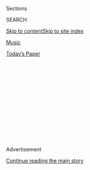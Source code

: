 <div id="app">

<div>

<div>

<div>

<div class="NYTAppHideMasthead css-1q2w90k e1suatyy0">

<div class="section css-ui9rw0 e1suatyy2">

<div class="css-eph4ug er09x8g0">

<div class="css-6n7j50">

</div>

<span class="css-1dv1kvn">Sections</span>

<div class="css-10488qs">

<span class="css-1dv1kvn">SEARCH</span>

</div>

[Skip to content](#site-content)[Skip to site
index](#site-index)

</div>

<div id="masthead-section-label" class="css-1wr3we4 eaxe0e00">

[Music](https://www.nytimes3xbfgragh.onion/section/arts/music)

</div>

<div class="css-10698na e1huz5gh0">

</div>

</div>

<div id="masthead-bar-one" class="section hasLinks css-15hmgas e1csuq9d3">

<div class="css-uqyvli e1csuq9d0">

</div>

<div class="css-1uqjmks e1csuq9d1">

</div>

<div class="css-9e9ivx">

[](https://myaccount.nytimes3xbfgragh.onion/auth/login?response_type=cookie&client_id=vi)

</div>

<div class="css-1bvtpon e1csuq9d2">

[Today’s
Paper](https://www.nytimes3xbfgragh.onion/section/todayspaper)

</div>

</div>

</div>

</div>

<div data-aria-hidden="false">

<div id="site-content" data-role="main">

<div>

<div class="css-1aor85t" style="opacity:0.000000001;z-index:-1;visibility:hidden">

<div class="css-1hqnpie">

<div class="css-epjblv">

<span class="css-17xtcya">[Music](/section/arts/music)</span><span class="css-x15j1o">|</span><span class="css-fwqvlz">Answering
Your Questions About Taylor Swift’s
‘Folklore’</span>

</div>

<div class="css-k008qs">

<div class="css-1iwv8en">

<span class="css-18z7m18"></span>

<div>

</div>

</div>

<span class="css-1n6z4y">https://nyti.ms/33qlLS7</span>

<div class="css-1705lsu">

<div class="css-4xjgmj">

<div class="css-4skfbu" data-role="toolbar" data-aria-label="Social Media Share buttons, Save button, and Comments Panel with current comment count" data-testid="share-tools">

  - 
  - 
  - 
  - 
    
    <div class="css-6n7j50">
    
    </div>

  - 

</div>

</div>

</div>

</div>

</div>

</div>

<div id="NYT_TOP_BANNER_REGION" class="css-13pd83m">

</div>

<div id="top-wrapper" class="css-1sy8kpn">

<div id="top-slug" class="css-l9onyx">

Advertisement

</div>

[Continue reading the main
story](#after-top)

<div class="ad top-wrapper" style="text-align:center;height:100%;display:block;min-height:250px">

<div id="top" class="place-ad" data-position="top" data-size-key="top">

</div>

</div>

<div id="after-top">

</div>

</div>

<div>

<div style="position:absolute;width:0;height:0;visibility:hidden;display:none">

</div>

<div style="width:100%">

<div class="css-18qqsen e1eullfg0" style="background-image:url(https://static01.graylady3jvrrxbe.onion/images/2011/05/20/multimedia/music-popcast/music-popcast-videoFifteenBySeven2610-v4.jpg)">

<div class="css-1hmsypo e1eullfg2">

<div class="css-131hid3 e1eullfg3">

<div class="css-1uhi299 e1eullfg1">

</div>

<div class="css-1tloyb6">

<div class="css-1kltdsh ehra6vc0">

[<span class="css-1f76qa2">![Popcast
logo](https://static01.graylady3jvrrxbe.onion/images/2011/05/20/multimedia/music-popcast/music-popcast-square320-v2.jpg)<span>Popcast</span></span>](https://www.nytimes3xbfgragh.onion/column/popcast-pop-music-podcast)<span class="css-1lhttlg ehra6vc1"><span class="css-sj5ozi ehra6vc2">Subscribe:</span></span>

  - [Apple Podcasts](https://itunes.apple.com/us/podcast/id120315823)
  - [Google
    Podcasts](https://play.google.com/music/listen?u=0#/ps/Izaidkcp4ffluag7z7wuzica2su)

</div>

</div>

<div class="css-1r0dpua e1eullfg4">

<div class="css-1gu519p edye5kn0">

<div>

# Answering Your Questions About Taylor Swift’s ‘Folklore’

## Readers asked about Bon Iver, country music, Jack Antonoff and more.

</div>

<span class="css-lsnb14 edye5kn4">Hosted by Jon Caramanica. Produced by
Pedro Rosado.</span>

</div>

<div class="css-1g7y0i5 e1drnplw0">

<div class="css-1ceswkc e1drnplw1">

</div>

<div class="css-f2fzwx e1drnplw2">

<div data-aria-labelledby="modal-title" data-role="region">

<div id="modal-title" class="css-mln36k">

transcript

</div>

<div class="css-pbq7ev">

</div>

<span>Back to Popcast</span>

<div class="css-f6lhej">

<div class="css-1ialerq">

<div class="css-1701swk">

bars

</div>

<div>

<div class="css-1t7yl1y">

0:00/01:27:26

</div>

<div class="css-og85jy">

\-0:00

</div>

</div>

</div>

</div>

</div>

</div>

</div>

</div>

<div class="css-1xgepvx e1eullfg5">

</div>

</div>

</div>

</div>

<div class="css-fnovkn e1gfokfg0">

<span class="css-1ly73wi e1tej78p0">Previous</span>

<div class="css-1s78rjm e1gfokfg1">

<div class="css-uq6cyc e1gfokfg3" data-recirc-bar-item="true">

<div class="css-hoe9xz">

<span class="css-nxkttv">More episodes
of</span><span class="css-19zi9mh">Popcast</span>

</div>

</div>

<div class="css-uq6cyc e1gfokfg3" data-recirc-bar-item="true">

[![](https://static01.graylady3jvrrxbe.onion/images/2020/08/04/arts/04popcast/merlin_174962052_3ba6f89c-ca2a-4420-98b8-a5a3594f22db-thumbLarge.jpg)](https://www.nytimes3xbfgragh.onion/2020/08/04/arts/music/taylor-swift-folklore-questions.html?action=click&module=audio-series-bar&region=header&pgtype=Article)

<div class="css-14o8mz7 e1gfokfg2">

</div>

<div class="css-1qq8bvn">

August 4, 2020<span>  <span class="css-orcm78">•</span> 
1:27:26</span><span class="css-i5svdo">Answering Your Questions About
Taylor Swift’s
‘Folklore’</span>

</div>

</div>

<div class="css-uq6cyc e1gfokfg3" data-recirc-bar-item="true">

[![](https://static01.graylady3jvrrxbe.onion/images/2020/07/27/arts/27popcast/27popcast-thumbLarge.jpg)](https://www.nytimes3xbfgragh.onion/2020/07/27/arts/music/popcast-taylor-swift-folklore.html?action=click&module=audio-series-bar&region=header&pgtype=Article)

<div class="css-14o8mz7 e1gfokfg2">

</div>

<div class="css-1qq8bvn">

July 28, 2020<span>  <span class="css-orcm78">•</span> 
1:04:24</span><span class="css-i5svdo">Taylor Swift’s ‘Folklore’: Let’s
Discuss</span>

</div>

</div>

<div class="css-uq6cyc e1gfokfg3" data-recirc-bar-item="true">

[![](https://static01.graylady3jvrrxbe.onion/images/2020/07/20/arts/20popcast/20popcast-thumbLarge.jpg)](https://www.nytimes3xbfgragh.onion/2020/07/20/arts/music/popcast-ennio-morricone.html?action=click&module=audio-series-bar&region=header&pgtype=Article)

<div class="css-14o8mz7 e1gfokfg2">

</div>

<div class="css-1qq8bvn">

July 20, 2020<span>  <span class="css-orcm78">•</span> 
53:42</span><span class="css-i5svdo">Remembering Ennio Morricone, the
Film Score
Maestro</span>

</div>

</div>

<div class="css-uq6cyc e1gfokfg3" data-recirc-bar-item="true">

[![](https://static01.graylady3jvrrxbe.onion/images/2020/07/11/arts/09popcast/09popcast-thumbLarge.jpg)](https://www.nytimes3xbfgragh.onion/2020/07/09/arts/music/popcast-run-the-jewels.html?action=click&module=audio-series-bar&region=header&pgtype=Article)

<div class="css-14o8mz7 e1gfokfg2">

</div>

<div class="css-1qq8bvn">

July 9, 2020<span>  <span class="css-orcm78">•</span> 
1:05:50</span><span class="css-i5svdo">The Timely Agitation of Run the
Jewels</span>

</div>

</div>

<div class="css-uq6cyc e1gfokfg3" data-recirc-bar-item="true">

[![](https://static01.graylady3jvrrxbe.onion/images/2020/06/29/arts/29popcast/29popcast-thumbLarge.jpg)](https://www.nytimes3xbfgragh.onion/2020/06/30/arts/music/popcast-superfans-politics.html?action=click&module=audio-series-bar&region=header&pgtype=Article)

<div class="css-14o8mz7 e1gfokfg2">

</div>

<div class="css-1qq8bvn">

June 30, 2020<span class="css-i5svdo">Pop Superfans Are Getting
Politically Active. What Happens
Next?</span>

</div>

</div>

<div class="css-uq6cyc e1gfokfg3" data-recirc-bar-item="true">

[![](https://static01.graylady3jvrrxbe.onion/images/2020/06/21/arts/21popcast/21popcast-thumbLarge.jpg)](https://www.nytimes3xbfgragh.onion/2020/06/21/arts/music/popcast-lil-baby.html?action=click&module=audio-series-bar&region=header&pgtype=Article)

<div class="css-14o8mz7 e1gfokfg2">

</div>

<div class="css-1qq8bvn">

June 21, 2020<span>  <span class="css-orcm78">•</span> 
43:35</span><span class="css-i5svdo">Lil Baby Is Warming Up to the
Spotlight</span>

</div>

</div>

<div class="css-uq6cyc e1gfokfg3" data-recirc-bar-item="true">

[![](https://static01.graylady3jvrrxbe.onion/images/2020/06/15/arts/15popcast/15popcast-thumbLarge.jpg)](https://www.nytimes3xbfgragh.onion/2020/06/15/arts/music/popcast-urban-music.html?action=click&module=audio-series-bar&region=header&pgtype=Article)

<div class="css-14o8mz7 e1gfokfg2">

</div>

<div class="css-1qq8bvn">

June 15, 2020<span>  <span class="css-orcm78">•</span> 
59:26</span><span class="css-i5svdo">The Long, Complicated History of
‘Urban’
Music</span>

</div>

</div>

<div class="css-uq6cyc e1gfokfg3" data-recirc-bar-item="true">

[![](https://static01.graylady3jvrrxbe.onion/images/2020/06/07/arts/07popcast/07popcast-thumbLarge.jpg)](https://www.nytimes3xbfgragh.onion/2020/06/07/arts/music/popcast-the-source-rodney-king.html?action=click&module=audio-series-bar&region=header&pgtype=Article)

<div class="css-14o8mz7 e1gfokfg2">

</div>

<div class="css-1qq8bvn">

June 7, 2020<span>  <span class="css-orcm78">•</span> 
48:57</span><span class="css-i5svdo">How Did The Source Cover the 1992
Los Angeles
Uprisings?</span>

</div>

</div>

<div class="css-uq6cyc e1gfokfg3" data-recirc-bar-item="true">

[![](https://static01.graylady3jvrrxbe.onion/images/2020/05/29/arts/29popcast/29popcast-thumbLarge.jpg)](https://www.nytimes3xbfgragh.onion/2020/06/01/arts/music/popcast-lana-del-rey-doja-cat-apologies.html?action=click&module=audio-series-bar&region=header&pgtype=Article)

<div class="css-14o8mz7 e1gfokfg2">

</div>

<div class="css-1qq8bvn">

June 1, 2020<span class="css-i5svdo">After Missteps, Pop Stars Apologize
… and Sometimes Push
Back</span>

</div>

</div>

<div class="css-uq6cyc e1gfokfg3" data-recirc-bar-item="true">

[![](https://static01.graylady3jvrrxbe.onion/images/2020/05/17/arts/17popcast/17popcast-thumbLarge.jpg)](https://www.nytimes3xbfgragh.onion/2020/05/18/arts/music/popcast-doja-cat.html?action=click&module=audio-series-bar&region=header&pgtype=Article)

<div class="css-14o8mz7 e1gfokfg2">

</div>

<div class="css-1qq8bvn">

May 18, 2020<span>  <span class="css-orcm78">•</span> 
46:45</span><span class="css-i5svdo">The Many Lives of Doja
Cat</span>

</div>

</div>

<div class="css-uq6cyc e1gfokfg3" data-recirc-bar-item="true">

[![](https://static01.graylady3jvrrxbe.onion/images/2020/05/11/arts/11popcast1/11popcast1-thumbLarge.jpg)](https://www.nytimes3xbfgragh.onion/2020/05/11/arts/music/popcast-tony-allen-florian-schneider.html?action=click&module=audio-series-bar&region=header&pgtype=Article)

<div class="css-14o8mz7 e1gfokfg2">

</div>

<div class="css-1qq8bvn">

May 11, 2020<span>  <span class="css-orcm78">•</span> 
1:01:04</span><span class="css-i5svdo">Remembering Tony Allen and
Florian Schneider, Two Pillars of
Rhythm</span>

</div>

</div>

<div class="css-uq6cyc e1gfokfg3" data-recirc-bar-item="true">

[![](https://static01.graylady3jvrrxbe.onion/images/2020/04/30/arts/music/30popcast/30popcast-thumbLarge.jpg)](https://www.nytimes3xbfgragh.onion/2020/04/30/arts/music/popcast-fiona-apple.html?action=click&module=audio-series-bar&region=header&pgtype=Article)

<div class="css-14o8mz7 e1gfokfg2">

</div>

<div class="css-1qq8bvn">

April 30, 2020<span>  <span class="css-orcm78">•</span> 
53:15</span><span class="css-i5svdo">The Triumphant Return of Fiona
Apple, Pop Music Renegade</span>

</div>

</div>

<div class="css-uq6cyc e1gfokfg3" data-recirc-bar-item="true">

<div class="css-1o3broy">

[<span class="css-nxkttv">See All Episodes
of</span><span class="css-cbc4vz">Popcast</span>](https://www.nytimes3xbfgragh.onion/column/popcast-pop-music-podcast)

</div>

</div>

</div>

<span class="css-1ly73wi e1tej78p0">Next</span>

</div>

</div>

<div class="css-1tlsmx">

Aug. 4,
2020

<div>

<div class="css-4xjgmj">

<div class="css-d8bdto" data-role="toolbar" data-aria-label="Social Media Share buttons, Save button, and Comments Panel with current comment count" data-testid="share-tools">

  - 
  - 
  - 
  - 
    
    <div class="css-6n7j50">
    
    </div>

  - 

</div>

</div>

</div>

</div>

</div>

<div class="section meteredContent css-1r7ky0e" name="articleBody" itemprop="articleBody">

<div class="css-1fanzo5 StoryBodyCompanionColumn">

<div class="css-53u6y8">

Taylor Swift’s “Folklore” is currently [the No. 1 album in the
country](https://www.nytimes3xbfgragh.onion/2020/08/03/arts/music/taylor-swift-folklore-billboard-chart.html),
earning the
[third-biggest](https://www.billboard.com/articles/business/chart-beat/9428290/taylor-swift-folklore-billboard-200-number-1)
weekly total for any LP in four years. (Only Swift’s previous two albums
had higher numbers.) It marks a new approach for the singer and
songwriter: announced on short notice, made in relative isolation,
experimenting with avant-pop production styles.

On this week’s Popcast, a roundup of questions about Swift and
“Folklore” from Popcast listeners. Topics include: the sonic and
thematic leaps between Swift’s albums, Swift’s work with Bon Iver,
Swift’s push-and-pull relationship with country music, the state of
her ongoing collaboration with Jack Antonoff, how important (or not)
genre is when it comes to “Folklore,” the parallels between Swift’s
choices and similar ones from the Chicks and Justin Timberlake, and
more.

Guests:

  - Lauren Michele Jackson, an assistant professor of English at
    Northwestern University

  - Lindsay Zoladz, who writes about music for The New York Times and
    others

</div>

</div>

<div>

</div>

</div>

<div>

</div>

<div>

</div>

<div>

</div>

<div>

<div id="bottom-wrapper" class="css-1ede5it">

<div id="bottom-slug" class="css-l9onyx">

Advertisement

</div>

[Continue reading the main
story](#after-bottom)

<div id="bottom" class="ad bottom-wrapper" style="text-align:center;height:100%;display:block;min-height:90px">

</div>

<div id="after-bottom">

</div>

</div>

</div>

</div>

</div>

## Site Index

<div>

</div>

## Site Information Navigation

  - [© <span>2020</span> <span>The New York Times
    Company</span>](https://help.nytimes3xbfgragh.onion/hc/en-us/articles/115014792127-Copyright-notice)

<!-- end list -->

  - [NYTCo](https://www.nytco.com/)
  - [Contact
    Us](https://help.nytimes3xbfgragh.onion/hc/en-us/articles/115015385887-Contact-Us)
  - [Work with us](https://www.nytco.com/careers/)
  - [Advertise](https://nytmediakit.com/)
  - [T Brand Studio](http://www.tbrandstudio.com/)
  - [Your Ad
    Choices](https://www.nytimes3xbfgragh.onion/privacy/cookie-policy#how-do-i-manage-trackers)
  - [Privacy](https://www.nytimes3xbfgragh.onion/privacy)
  - [Terms of
    Service](https://help.nytimes3xbfgragh.onion/hc/en-us/articles/115014893428-Terms-of-service)
  - [Terms of
    Sale](https://help.nytimes3xbfgragh.onion/hc/en-us/articles/115014893968-Terms-of-sale)
  - [Site
    Map](https://spiderbites.nytimes3xbfgragh.onion)
  - [Help](https://help.nytimes3xbfgragh.onion/hc/en-us)
  - [Subscriptions](https://www.nytimes3xbfgragh.onion/subscription?campaignId=37WXW)

</div>

</div>

</div>

</div>
